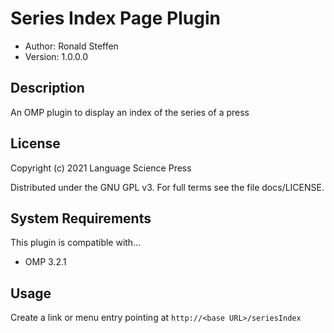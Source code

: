 # Series Index Page Plugin

- Author: Ronald Steffen
- Version: 1.0.0.0

## Description

An OMP plugin to display an index of the series of a press

## License

Copyright (c) 2021 Language Science Press

Distributed under the GNU GPL v3. For full terms see the file docs/LICENSE.

## System Requirements

This plugin is compatible with...

- OMP 3.2.1

## Usage

Create a link or menu entry pointing at `http://<base URL>/seriesIndex`

